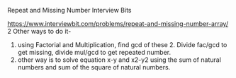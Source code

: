 Repeat and Missing Number Interview Bits

https://www.interviewbit.com/problems/repeat-and-missing-number-array/
2 Other ways to do it-
1. using Factorial and Multiplication, find gcd of these 2. Divide fac/gcd to get missing, divide mul/gcd to get repeated number.
2. other way is to solve equation x-y and x2-y2 using the sum of natural numbers and sum of the square of natural numbers.
